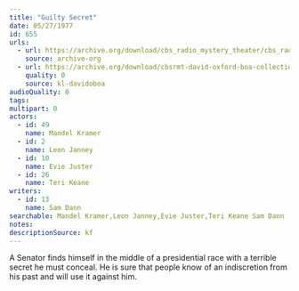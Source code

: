 ```yaml
---
title: "Guilty Secret"
date: 05/27/1977
id: 655
urls: 
  - url: https://archive.org/download/cbs_radio_mystery_theater/cbs_radio_mystery_theater-0651-0700.zip/cbs_radio_mystery_theater-0651-0700%2Fcbsrmt_0655_guilty_secret.mp3
    source: archive-org
  - url: https://archive.org/download/cbsrmt-david-oxford-boa-collection/CBSRMT-770527-0655-Guilty-Secret-(128-48)_WBBM-JE-{BoA}.mp3
    quality: 0
    source: kl-davidoboa
audioQuality: 0
tags: 
multipart: 0
actors:  
  - id: 49
    name: Mandel Kramer  
  - id: 2
    name: Leon Janney  
  - id: 10
    name: Evie Juster  
  - id: 26
    name: Teri Keane
writers:  
  - id: 13
    name: Sam Dann
searchable: Mandel Kramer,Leon Janney,Evie Juster,Teri Keane Sam Dann
notes: 
descriptionSource: kf
---
```

A Senator finds himself in the middle of a presidential race with a terrible secret he must conceal. He is sure that people know of an indiscretion from his past and will use it against him.